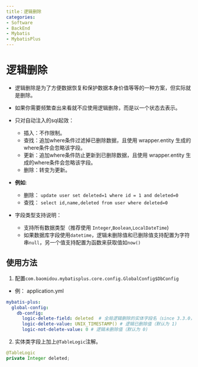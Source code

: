 ```yaml
---
title：逻辑删除
categories:
- Software
- BackEnd
- Mybatis
- MybatisPlus
---
```

# 逻辑删除

- 逻辑删除是为了方便数据恢复和保护数据本身价值等等的一种方案，但实际就是删除。
- 如果你需要频繁查出来看就不应使用逻辑删除，而是以一个状态去表示。

- 只对自动注入的sql起效：
    - 插入：不作限制。
    - 查找：追加where条件过滤掉已删除数据，且使用 wrapper.entity 生成的where条件会忽略该字段。
    - 更新：追加where条件防止更新到已删除数据，且使用 wrapper.entity 生成的where条件会忽略该字段。
    - 删除：转变为更新。
- **例如**:
    - 删除： `update user set deleted=1 where id = 1 and deleted=0`
    - 查找： `select id,name,deleted from user where deleted=0`
- 字段类型支持说明：
    - 支持所有数据类型（推荐使用 `Integer`,`Boolean`,`LocalDateTime`)
    - 如果数据库字段使用`datetime`，逻辑未删除值和已删除值支持配置为字符串`null`，另一个值支持配置为函数来获取值如`now()`

## 使用方法

1. 配置`com.baomidou.mybatisplus.core.config.GlobalConfig$DbConfig`

- 例： application.yml

```yaml
mybatis-plus:
  global-config:
    db-config:
      logic-delete-field: deleted  # 全局逻辑删除的实体字段名（since 3.3.0，配置后可以忽略不配置步骤2)
      logic-delete-value: UNIX_TIMESTAMP() # 逻辑已删除值（默认为 1)
      logic-not-delete-value: 0 # 逻辑未删除值（默认为 0)
```

2. 实体类字段上加上`@TableLogic`注解。

```java
@TableLogic
private Integer deleted;
```

